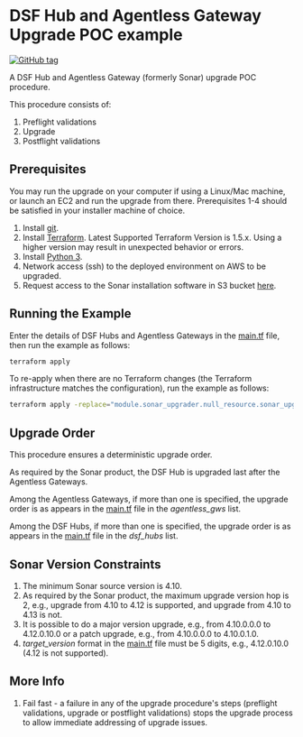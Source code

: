 # DSF Hub and Agentless Gateway Upgrade POC example
[![GitHub tag](https://img.shields.io/github/v/tag/imperva/dsfkit.svg)](https://github.com/imperva/dsfkit/tags)

A DSF Hub and Agentless Gateway (formerly Sonar) upgrade POC procedure.

This procedure consists of:

1. Preflight validations
2. Upgrade
3. Postflight validations

## Prerequisites

You may run the upgrade on your computer if using a Linux/Mac machine, or launch an EC2 and run the upgrade from there.
Prerequisites 1-4 should be satisfied in your installer machine of choice.

1. Install [git](https://git-scm.com).
2. Install [Terraform](https://developer.hashicorp.com/terraform). Latest Supported Terraform Version is 1.5.x. Using a higher version may result in unexpected behavior or errors.
3. Install [Python 3](https://www.python.org/).
4. Network access (ssh) to the deployed environment on AWS to be upgraded.
5. Request access to the Sonar installation software in S3 bucket [here](https://docs.google.com/forms/d/1xG_TNwAiu_WGCYoXs-YfV3Ds3nEMb60xlVBojoOXCJc).

## Running the Example

Enter the details of DSF Hubs and Agentless Gateways in the [main.tf](./main.tf) file, then run the example as follows:
```bash
terraform apply
```
To re-apply when there are no Terraform changes (the Terraform infrastructure matches the configuration), run the example as follows:
```bash
terraform apply -replace="module.sonar_upgrader.null_resource.sonar_upgrader"
```

## Upgrade Order

This procedure ensures a deterministic upgrade order.

As required by the Sonar product, the DSF Hub is upgraded last after the Agentless Gateways.

Among the Agentless Gateways, if more than one is specified, the upgrade order is as appears in the [main.tf](./main.tf) file in the _agentless_gws_ list.

Among the DSF Hubs, if more than one is specified, the upgrade order is as appears in the [main.tf](./main.tf) file in the _dsf_hubs_ list.

## Sonar Version Constraints

1. The minimum Sonar source version is 4.10.
2. As required by the Sonar product, the maximum upgrade version hop is 2, e.g., upgrade from 4.10 to 4.12 is supported, and upgrade from 4.10 to 4.13 is not.
3. It is possible to do a major version upgrade, e.g., from 4.10.0.0.0 to 4.12.0.10.0 or a patch upgrade, e.g., from 4.10.0.0.0 to 4.10.0.1.0.
4. _target_version_ format in the [main.tf](./main.tf) file must be 5 digits, e.g., 4.12.0.10.0 (4.12 is not supported).

## More Info
1. Fail fast - a failure in any of the upgrade procedure's steps (preflight validations, upgrade or postflight validations) stops the upgrade process to allow immediate addressing of upgrade issues.
